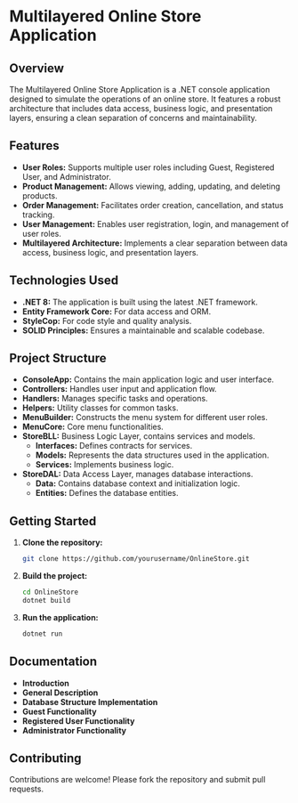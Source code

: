 # Multilayered Online Store Application

## Overview
The Multilayered Online Store Application is a .NET console application designed to simulate the operations of an online store. It features a robust architecture that includes data access, business logic, and presentation layers, ensuring a clean separation of concerns and maintainability.

## Features
- **User Roles:** Supports multiple user roles including Guest, Registered User, and Administrator.
- **Product Management:** Allows viewing, adding, updating, and deleting products.
- **Order Management:** Facilitates order creation, cancellation, and status tracking.
- **User Management:** Enables user registration, login, and management of user roles.
- **Multilayered Architecture:** Implements a clear separation between data access, business logic, and presentation layers.

## Technologies Used
- **.NET 8:** The application is built using the latest .NET framework.
- **Entity Framework Core:** For data access and ORM.
- **StyleCop:** For code style and quality analysis.
- **SOLID Principles:** Ensures a maintainable and scalable codebase.

## Project Structure
- **ConsoleApp:** Contains the main application logic and user interface.
- **Controllers:** Handles user input and application flow.
- **Handlers:** Manages specific tasks and operations.
- **Helpers:** Utility classes for common tasks.
- **MenuBuilder:** Constructs the menu system for different user roles.
- **MenuCore:** Core menu functionalities.
- **StoreBLL:** Business Logic Layer, contains services and models.
    - **Interfaces:** Defines contracts for services.
    - **Models:** Represents the data structures used in the application.
    - **Services:** Implements business logic.
- **StoreDAL:** Data Access Layer, manages database interactions.
    - **Data:** Contains database context and initialization logic.
    - **Entities:** Defines the database entities.

## Getting Started
1. **Clone the repository:**
     ```sh
     git clone https://github.com/yourusername/OnlineStore.git
     ```
2. **Build the project:**
     ```sh
     cd OnlineStore
     dotnet build
     ```
3. **Run the application:**
     ```sh
     dotnet run
     ```

## Documentation
- **Introduction**
- **General Description**
- **Database Structure Implementation**
- **Guest Functionality**
- **Registered User Functionality**
- **Administrator Functionality**

## Contributing
Contributions are welcome! Please fork the repository and submit pull requests.